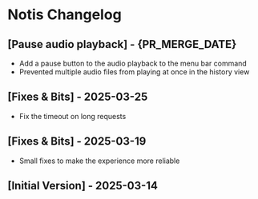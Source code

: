 # Notis Changelog

## [Pause audio playback] - {PR_MERGE_DATE}

- Add a pause button to the audio playback to the menu bar command
- Prevented multiple audio files from playing at once in the history view

## [Fixes & Bits] - 2025-03-25
- Fix the timeout on long requests

## [Fixes & Bits] - 2025-03-19

- Small fixes to make the experience more reliable

## [Initial Version] - 2025-03-14